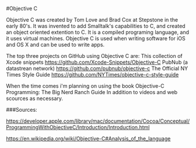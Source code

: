 #Objective C

  Objective C was created by Tom Love and Brad Cox at Stepstone in the early 80's. It was invented to add Smalltalk's capabilities to C,
  and created an object oriented extention to C. It is a compiled programing language, and it uses virtual machines. Objective C is used 
  when writing software for iOS and OS X and can be used to write apps. 

  The top three projects on GitHub using Objective C are: 
  This collection of Xcode snippets https://github.com/Xcode-Snippets/Objective-C
  PubNub (a datastrean network)  https://github.com/pubnub/objective-c
  The Official NY Times Style Guide https://github.com/NYTimes/objective-c-style-guide
  
  When the time comes i'm planning on using the book Objective-C Programming: The Big Nerd Ranch Guide In addition to videos and 
  web scources as necessary. 
  
  
###Sources: 
  
  https://developer.apple.com/library/mac/documentation/Cocoa/Conceptual/ProgrammingWithObjectiveC/Introduction/Introduction.html
  
  https://en.wikipedia.org/wiki/Objective-C#Analysis_of_the_language
 
